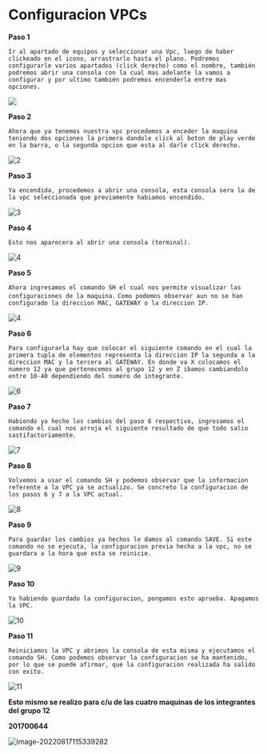 # Configuracion VPCs



**Paso 1**

`Ir al apartado de equipos y seleccionar una Vpc, luego de haber clickeado en el icono, arrastrarlo hasta el plano. Podremos configurarle varios apartados (click derecho) como el nombre, también podremos abrir una consola con la cual mas adelante la vamos a configurar y por ultimo también podremos encenderla entre mas opciones.` 

![](C:\Users\Javier\Documents\GitHub\redes1_practica1_g12\configuraciones\images\1.png)



**Paso 2**

`Ahora que ya tenemos nuestra vpc procedemos a enceder la maquina teniendo dos opciones la primera dandole click al boton de play verde en la barra, o la segunda opcion que esta al darle click derecho.`

![2](C:\Users\Javier\Documents\GitHub\redes1_practica1_g12\configuraciones\images\2.png)

**Paso 3**

`Ya encendida, procedemos a abrir una consola, esta consola sera la de la vpc seleccionada que previamente habiamos encendido.`

![3](C:\Users\Javier\Documents\GitHub\redes1_practica1_g12\configuraciones\images\3.png)

**Paso 4**

`Esto nos aparecera al abrir una consola (terminal).`

![4](C:\Users\Javier\Documents\GitHub\redes1_practica1_g12\configuraciones\images\4.png)

**Paso 5**

`Ahora ingresamos el comando SH el cual nos permite visualizar las configuraciones de la maquina.` `Como podemos observar aun no se han configurado la direccion MAC, GATEWAY o la direccion IP.`

![4](C:\Users\Javier\Documents\GitHub\redes1_practica1_g12\configuraciones\images\5.png)

**Paso 6**

`Para configurarla hay que colocar el siguiente comando en el cual la primera tupla de elementos representa la direccion IP la segunda a la direccion MAC y la tercera al GATEWAY. En donde va X colocamos el numero 12 ya que pertenecemos al grupo 12 y en Z ibamos cambiandolo entre 10-40 dependiendo del numero de integrante.`

![6](C:\Users\Javier\Documents\GitHub\redes1_practica1_g12\configuraciones\images\6.png)

**Paso 7**

`Habiendo ya hecho los cambios del paso 6 respectivo, ingresamos el comando el cual nos arroja el siguiente resultado de que todo salio sastifactoriamente.`

![7](C:\Users\Javier\Documents\GitHub\redes1_practica1_g12\configuraciones\images\7.png)

**Paso 8**

`Volvemos a usar el comando SH y podemos observar que la informacion referente a la VPC ya se actualizo. Se concreto la configuracion de los pasos 6 y 7 a la VPC actual.`

![8](C:\Users\Javier\Documents\GitHub\redes1_practica1_g12\configuraciones\images\8.png)

**Paso 9**

`Para guardar los cambios ya hechos le damos al comando SAVE. Si este comando no se ejecuta, la configuracion previa hecha a la vpc, no se guardara a la hora que esta se reinicie.`

![9](C:\Users\Javier\Documents\GitHub\redes1_practica1_g12\configuraciones\images\9.png)

**Paso 10**

`Ya habiendo guardado la configuracion, pongamos esto aprueba. Apagamos la VPC.`

![10](C:\Users\Javier\Documents\GitHub\redes1_practica1_g12\configuraciones\images\10.png)

**Paso 11**

`Reiniciamos la VPC y abrimos la consola de esta misma y ejecutamos el comando SH. Como podemos observar la configuracion se ha mantenido, por lo que se puede afirmar, que la configuracion realizada ha salido con exito.`

![11](C:\Users\Javier\Documents\GitHub\redes1_practica1_g12\configuraciones\images\11.png)



**Esto mismo se realizo para c/u de las cuatro maquinas de los integrantes del grupo 12**



**201700644**

![image-20220817115339282](C:\Users\Javier\Documents\GitHub\redes1_practica1_g12\configuraciones\images\image-20220817115339282.png)



